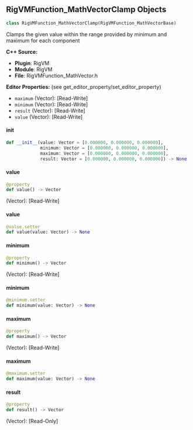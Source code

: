 ## RigVMFunction_MathVectorClamp Objects

```python
class RigVMFunction_MathVectorClamp(RigVMFunction_MathVectorBase)
```

Clamps the given value within the range provided by minimum and maximum for each component

**C++ Source:**

- **Plugin**: RigVM
- **Module**: RigVM
- **File**: RigVMFunction_MathVector.h

**Editor Properties:** (see get_editor_property/set_editor_property)

- ``maximum`` (Vector):  [Read-Write]
- ``minimum`` (Vector):  [Read-Write]
- ``result`` (Vector):  [Read-Write]
- ``value`` (Vector):  [Read-Write]

<a id="unreal.RigVMFunction_MathVectorClamp.__init__"></a>

#### __init__

```python
def __init__(value: Vector = [0.000000, 0.000000, 0.000000],
             minimum: Vector = [0.000000, 0.000000, 0.000000],
             maximum: Vector = [0.000000, 0.000000, 0.000000],
             result: Vector = [0.000000, 0.000000, 0.000000]) -> None
```

<a id="unreal.RigVMFunction_MathVectorClamp.value"></a>

#### value

```python
@property
def value() -> Vector
```

(Vector):  [Read-Write]

<a id="unreal.RigVMFunction_MathVectorClamp.value"></a>

#### value

```python
@value.setter
def value(value: Vector) -> None
```

<a id="unreal.RigVMFunction_MathVectorClamp.minimum"></a>

#### minimum

```python
@property
def minimum() -> Vector
```

(Vector):  [Read-Write]

<a id="unreal.RigVMFunction_MathVectorClamp.minimum"></a>

#### minimum

```python
@minimum.setter
def minimum(value: Vector) -> None
```

<a id="unreal.RigVMFunction_MathVectorClamp.maximum"></a>

#### maximum

```python
@property
def maximum() -> Vector
```

(Vector):  [Read-Write]

<a id="unreal.RigVMFunction_MathVectorClamp.maximum"></a>

#### maximum

```python
@maximum.setter
def maximum(value: Vector) -> None
```

<a id="unreal.RigVMFunction_MathVectorClamp.result"></a>

#### result

```python
@property
def result() -> Vector
```

(Vector):  [Read-Only]

<a id="unreal.RigUnit_MathVectorClamp"></a>
